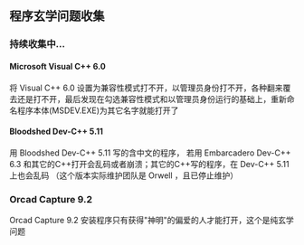 ## 程序玄学问题收集
### 持续收集中...
#### Microsoft Visual C++ 6.0
将 Visual C++ 6.0 设置为兼容性模式打不开，以管理员身份打不开，各种翻来覆去还是打不开，最后发现在勾选兼容性模式和以管理员身份运行的基础上，重新命名程序本体(MSDEV.EXE)为其它名字就能打开了
#### Bloodshed Dev-C++ 5.11
用 Bloodshed Dev-C++ 5.11 写的含中文的程序， 若用 Embarcadero Dev-C++ 6.3 和其它的C++打开会乱码或者崩溃；其它的C++写的程序，在 Dev-C++ 5.11 上也会乱码
（这个版本实际维护团队是 Orwell ，且已停止维护）
### Orcad Capture 9.2
Orcad Capture 9.2 安装程序只有获得"神明"的偏爱的人才能打开，这个是纯玄学问题
